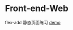 # Front-end-Web

flex-add
静态页面练习
[demo](http://https://eragon-zh.github.io/Front-end-Web/Day9-static-webpage/static-webpage.html)
